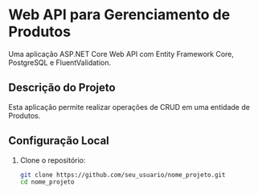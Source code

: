 # Web API para Gerenciamento de Produtos

Uma aplicação ASP.NET Core Web API com Entity Framework Core, PostgreSQL e FluentValidation.

## Descrição do Projeto
Esta aplicação permite realizar operações de CRUD em uma entidade de Produtos.

## Configuração Local
1. Clone o repositório:
   ```bash
   git clone https://github.com/seu_usuario/nome_projeto.git
   cd nome_projeto
